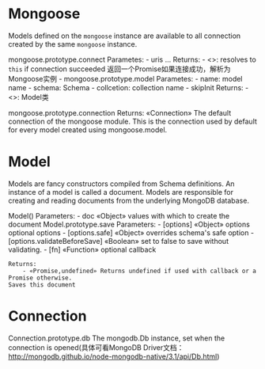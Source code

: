 

# Mongoose
Models defined on the `mongoose` instance are available to all connection created by the same `mongoose` instance.

mongoose.prototype.connect
    Parametes:
        - uris ...
    Returns:
        - <<Promise>>: resolves to `this` if connection succeeded 返回一个Promise如果连接成功，解析为Mongoose实例
        - 
mongoose.prototype.model
    Parametes:
        - name: model name
        - schema: Schema
        - collcetion: collection name
        - skipInit
    Returns:
        - <<Model>>: Model类

mongoose.prototype.connection
    Returns:
        «Connection»
    The default connection of the mongoose module.
    This is the connection used by default for every model created using mongoose.model.

# Model

Models are fancy constructors compiled from Schema definitions.
An instance of a model is called a document.
Models are responsible for creating and reading documents from the underlying MongoDB database.

Model()
    Parameters:
        - doc «Object» values with which to create the document
Model.prototype.save
    Parameters:
        - [options] «Object» options optional options
        - [options.safe] «Object» overrides schema's safe option
        - [options.validateBeforeSave] «Boolean» set to false to save without validating.
        - [fn] «Function» optional callback

    Returns:
        - «Promise,undefined» Returns undefined if used with callback or a Promise otherwise.
    Saves this document



# Connection

Connection.prototype.db
    The mongodb.Db instance, set when the connection is opened(具体可看MongoDB Driver文档： http://mongodb.github.io/node-mongodb-native/3.1/api/Db.html)